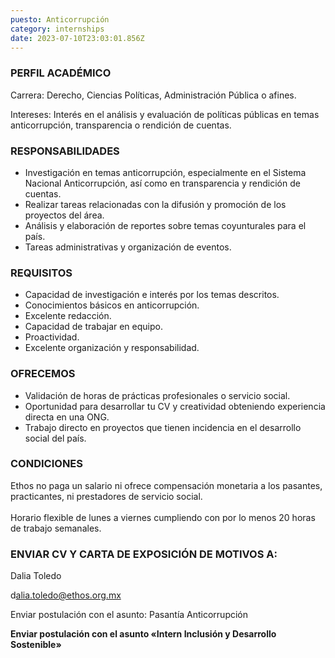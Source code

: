 ```yaml
---
puesto: Anticorrupción
category: internships
date: 2023-07-10T23:03:01.856Z
---
```

### PERFIL ACADÉMICO

Carrera: Derecho, Ciencias Políticas, Administración Pública o afines.

Intereses: Interés en el análisis y evaluación de políticas públicas en temas anticorrupción, transparencia o rendición de cuentas.

### RESPONSABILIDADES

* Investigación en temas anticorrupción,  especialmente en el Sistema Nacional Anticorrupción,  así como en transparencia y rendición de cuentas.
* Realizar tareas relacionadas con la difusión y promoción de los proyectos del área.
* Análisis y elaboración de reportes sobre temas coyunturales para el país.
* Tareas administrativas y organización de eventos.

### REQUISITOS

* Capacidad de investigación e interés por los temas descritos.
* Conocimientos básicos en anticorrupción.
* Excelente redacción.   
* Capacidad de trabajar en equipo.
* Proactividad.
* Excelente organización y responsabilidad.

### OFRECEMOS

* Validación de horas de prácticas profesionales o servicio social. 
* Oportunidad para desarrollar tu CV y creatividad obteniendo experiencia directa en una ONG.
* Trabajo directo en proyectos que tienen incidencia en el desarrollo social del país.

### CONDICIONES

Ethos no paga un salario ni ofrece compensación monetaria a los pasantes, practicantes, ni prestadores de servicio social.\
\
Horario flexible de lunes a viernes cumpliendo con por lo menos 20 horas de trabajo semanales.

### ENVIAR CV Y CARTA DE EXPOSICIÓN DE MOTIVOS A:

Dalia Toledo

d﻿alia.toledo@ethos.org.mx

E﻿nviar postulación con el asunto: Pasantía Anticorrupción[](mailto:berenice.valencia@ethos.org.mx)

**Enviar postulación con el asunto «Intern Inclusión y Desarrollo Sostenible»**